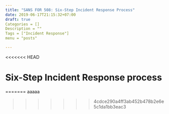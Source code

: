 ```yaml
---
title: "SANS FOR 508: Six-Step Incident Response Process"
date: 2019-06-17T21:15:32+07:00
draft: true
Categories = []
Description = ""
Tags = ["Incident Response"]
menu = "posts"

---
```


<<<<<<< HEAD
# Six-Step Incident Response process
=======
aaaaa
<!--stackedit_data:
eyJoaXN0b3J5IjpbNDY4MTY0NjA2XX0=
-->
>>>>>>> 4cdce290a4ff3ab452b478b2e6e5c1da1bb3eac3
